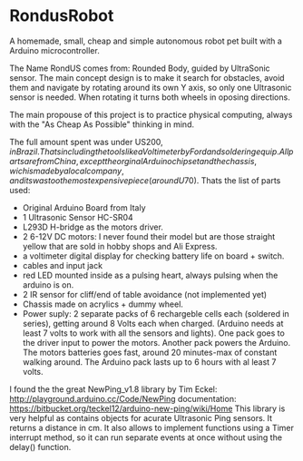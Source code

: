 # RondusRobot
A homemade, small, cheap and simple autonomous robot pet built with a Arduino microcontroller.

The Name RondUS comes from: Rounded Body, guided by UltraSonic sensor. The main concept design is to make it search for obstacles, avoid them and navigate by rotating around its own Y axis, so only one Ultrasonic sensor is needed. When rotating it turns both wheels in oposing directions.

The main propouse of this project is to practice physical computing, always with the "As Cheap As Possible" thinking in mind.

The full amount spent was under US$200, in Brazil. Thats including the tools like a Voltimeter by Ford and soldering equip. All parts are from China, except the orginal Arduino chipset and the chassis, wich is made by a local company, and its was too the most expensive piece (around U$70). 
Thats the list of parts used:
- Original Arduino Board from Italy
- 1 Ultrasonic Sensor HC-SR04
- L293D H-bridge as the motors driver.
- 2 6-12V DC motors: I never found their model but are those straight yellow that are sold in hobby shops and Ali Express.
- a voltimeter digital display for checking battery life on board + switch.
- cables and input jack
- red LED mounted inside as a pulsing heart, always pulsing when the arduino is on.
- 2 IR sensor for cliff/end of table avoidance (not implemented yet)
- Chassis made on acrylics + dummy wheel.
- Power suply: 2 separate packs of 6 rechargeble cells each (soldered in series), getting around 8 Volts each when charged. (Arduino needs at least 7 volts to work with all the sensors and lights). One pack goes to the driver input to power the motors. Another pack powers the Arduino. The motors batteries goes fast, around 20 minutes-max of constant walking around. The Arduino pack lasts up to 6 hours with al least 7 volts.

I found the the great NewPing_v1.8 library by Tim Eckel:
http://playground.arduino.cc/Code/NewPing
documentation: https://bitbucket.org/teckel12/arduino-new-ping/wiki/Home
This library is very helpful as contains objects for acurate Ultrasonic Ping sensors. It returns a distance in cm. It also allows to implement functions using a Timer interrupt method, so it can run separate events at once without using the delay() function.


